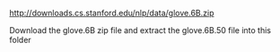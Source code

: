 http://downloads.cs.stanford.edu/nlp/data/glove.6B.zip

Download the glove.6B zip file and extract the glove.6B.50 file into this folder